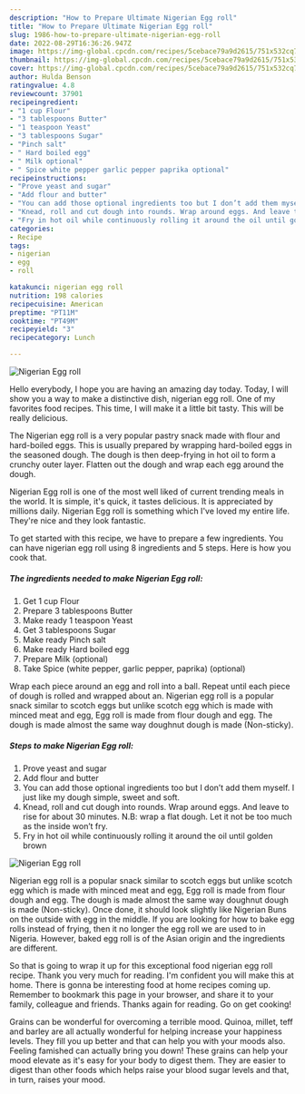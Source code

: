 ```yaml
---
description: "How to Prepare Ultimate Nigerian Egg roll"
title: "How to Prepare Ultimate Nigerian Egg roll"
slug: 1986-how-to-prepare-ultimate-nigerian-egg-roll
date: 2022-08-29T16:36:26.947Z
image: https://img-global.cpcdn.com/recipes/5cebace79a9d2615/751x532cq70/nigerian-egg-roll-recipe-main-photo.jpg
thumbnail: https://img-global.cpcdn.com/recipes/5cebace79a9d2615/751x532cq70/nigerian-egg-roll-recipe-main-photo.jpg
cover: https://img-global.cpcdn.com/recipes/5cebace79a9d2615/751x532cq70/nigerian-egg-roll-recipe-main-photo.jpg
author: Hulda Benson
ratingvalue: 4.8
reviewcount: 37901
recipeingredient:
- "1 cup Flour"
- "3 tablespoons Butter"
- "1 teaspoon Yeast"
- "3 tablespoons Sugar"
- "Pinch salt"
- " Hard boiled egg"
- " Milk optional"
- " Spice white pepper garlic pepper paprika optional"
recipeinstructions:
- "Prove yeast and sugar"
- "Add flour and butter"
- "You can add those optional ingredients too but I don’t add them myself. I just like my dough simple, sweet and soft."
- "Knead, roll and cut dough into rounds. Wrap around eggs. And leave to rise for about 30 minutes. N.B: wrap a flat dough. Let it not be too much as the inside won’t fry."
- "Fry in hot oil while continuously rolling it around the oil until golden brown"
categories:
- Recipe
tags:
- nigerian
- egg
- roll

katakunci: nigerian egg roll 
nutrition: 198 calories
recipecuisine: American
preptime: "PT11M"
cooktime: "PT49M"
recipeyield: "3"
recipecategory: Lunch

---
```



![Nigerian Egg roll](https://img-global.cpcdn.com/recipes/5cebace79a9d2615/751x532cq70/nigerian-egg-roll-recipe-main-photo.jpg)

Hello everybody, I hope you are having an amazing day today. Today, I will show you a way to make a distinctive dish, nigerian egg roll. One of my favorites food recipes. This time, I will make it a little bit tasty. This will be really delicious.

The Nigerian egg roll is a very popular pastry snack made with flour and hard-boiled eggs. This is usually prepared by wrapping hard-boiled eggs in the seasoned dough. The dough is then deep-frying in hot oil to form a crunchy outer layer. Flatten out the dough and wrap each egg around the dough.

Nigerian Egg roll is one of the most well liked of current trending meals in the world. It is simple, it's quick, it tastes delicious. It is appreciated by millions daily. Nigerian Egg roll is something which I've loved my entire life. They're nice and they look fantastic.


To get started with this recipe, we have to prepare a few ingredients. You can have nigerian egg roll using 8 ingredients and 5 steps. Here is how you cook that.

<!--inarticleads1-->

##### The ingredients needed to make Nigerian Egg roll:

1. Get 1 cup Flour
1. Prepare 3 tablespoons Butter
1. Make ready 1 teaspoon Yeast
1. Get 3 tablespoons Sugar
1. Make ready Pinch salt
1. Make ready  Hard boiled egg
1. Prepare  Milk (optional)
1. Take  Spice (white pepper, garlic pepper, paprika) (optional)


Wrap each piece around an egg and roll into a ball. Repeat until each piece of dough is rolled and wrapped about an. Nigerian egg roll is a popular snack similar to scotch eggs but unlike scotch egg which is made with minced meat and egg, Egg roll is made from flour dough and egg. The dough is made almost the same way doughnut dough is made (Non-sticky). 

<!--inarticleads2-->

##### Steps to make Nigerian Egg roll:

1. Prove yeast and sugar
1. Add flour and butter
1. You can add those optional ingredients too but I don’t add them myself. I just like my dough simple, sweet and soft.
1. Knead, roll and cut dough into rounds. Wrap around eggs. And leave to rise for about 30 minutes. N.B: wrap a flat dough. Let it not be too much as the inside won’t fry.
1. Fry in hot oil while continuously rolling it around the oil until golden brown
<img src="//assets-global.cpcdn.com/assets/icons/button_play-2c75c40dde080a61004c1f40b05d8f140eaff45d7e9e6481dc71c63d2e7c4909.png" alt="Nigerian Egg roll">

Nigerian egg roll is a popular snack similar to scotch eggs but unlike scotch egg which is made with minced meat and egg, Egg roll is made from flour dough and egg. The dough is made almost the same way doughnut dough is made (Non-sticky). Once done, it should look slightly like Nigerian Buns on the outside with egg in the middle. If you are looking for how to bake egg rolls instead of frying, then it no longer the egg roll we are used to in Nigeria. However, baked egg roll is of the Asian origin and the ingredients are different. 

So that is going to wrap it up for this exceptional food nigerian egg roll recipe. Thank you very much for reading. I'm confident you will make this at home. There is gonna be interesting food at home recipes coming up. Remember to bookmark this page in your browser, and share it to your family, colleague and friends. Thanks again for reading. Go on get cooking!

Grains can be wonderful for overcoming a terrible mood. Quinoa, millet, teff and barley are all actually wonderful for helping increase your happiness levels. They fill you up better and that can help you with your moods also. Feeling famished can actually bring you down! These grains can help your mood elevate as it's easy for your body to digest them. They are easier to digest than other foods which helps raise your blood sugar levels and that, in turn, raises your mood.
